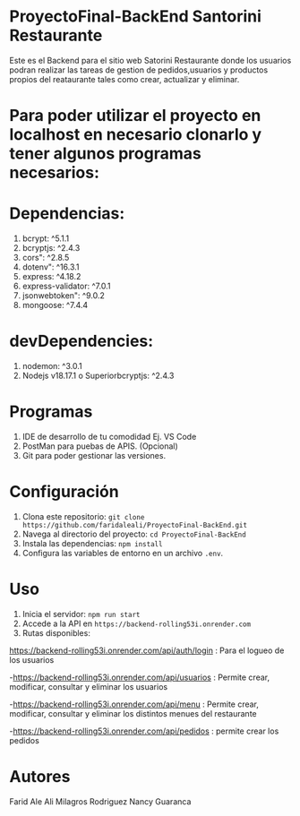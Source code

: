 # ProyectoFinal-BackEnd Santorini Restaurante

Este es el Backend para el sitio web Satorini Restaurante donde los usuarios podran realizar las tareas de gestion de pedidos,usuarios y productos propios del reataurante  tales como crear, actualizar y eliminar.

# Para poder utilizar el proyecto en localhost en necesario clonarlo y tener algunos programas necesarios:

# Dependencias:

1. bcrypt: ^5.1.1
2. bcryptjs: ^2.4.3
3. cors": ^2.8.5
4. dotenv": ^16.3.1
5. express: ^4.18.2
6. express-validator: ^7.0.1
7. jsonwebtoken": ^9.0.2
8. mongoose: ^7.4.4
   
 # devDependencies: 
 
1. nodemon: ^3.0.1
2. Nodejs v18.17.1 o Superiorbcryptjs: ^2.4.3

    
 # Programas

1. IDE de desarrollo de tu comodidad Ej. VS Code
2. PostMan para puebas de APIS. (Opcional)
3. Git para poder gestionar las versiones.

 # Configuración

1. Clona este repositorio: `git clone https://github.com/faridaleali/ProyectoFinal-BackEnd.git`
2. Navega al directorio del proyecto: `cd ProyectoFinal-BackEnd`
3. Instala las dependencias: `npm install`
4. Configura las variables de entorno en un archivo `.env`.

# Uso

1. Inicia el servidor: `npm run start`
2. Accede a la API en `https://backend-rolling53i.onrender.com`
3. Rutas disponibles:
   
 https://backend-rolling53i.onrender.com/api/auth/login : Para el logueo de los usuarios

-https://backend-rolling53i.onrender.com/api/usuarios : Permite crear, modificar, consultar y eliminar los usuarios

-https://backend-rolling53i.onrender.com/api/menu : Permite crear, modificar, consultar y eliminar los distintos menues del restaurante

-https://backend-rolling53i.onrender.com/api/pedidos : permite crear los pedidos

# Autores
Farid Ale Ali
Milagros Rodriguez
Nancy Guaranca
  

